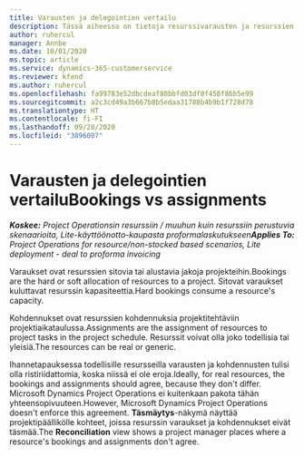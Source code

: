 ```yaml
---
title: Varausten ja delegointien vertailu
description: Tässä aiheessa on tietoja resurssivarausten ja resurssien delegointien välisistä eroista.
author: ruhercul
manager: Annbe
ms.date: 10/01/2020
ms.topic: article
ms.service: dynamics-365-customerservice
ms.reviewer: kfend
ms.author: ruhercul
ms.openlocfilehash: fa99783e52dbcdeaf80bbfd03df0f458f86b5e99
ms.sourcegitcommit: a2c3cd49a3b667b8b5edaa31788b4b9b1f728d78
ms.translationtype: HT
ms.contentlocale: fi-FI
ms.lasthandoff: 09/28/2020
ms.locfileid: "3896007"
---
```

# <a name="bookings-vs-assignments"></a><span data-ttu-id="869c5-103">Varausten ja delegointien vertailu</span><span class="sxs-lookup"><span data-stu-id="869c5-103">Bookings vs assignments</span></span>

<span data-ttu-id="869c5-104">_**Koskee:** Project Operationsin resurssiin / muuhun kuin resurssiin perustuvia skenaarioita, Lite-käyttöönotto-kaupasta proformalaskutukseen_</span><span class="sxs-lookup"><span data-stu-id="869c5-104">_**Applies To:** Project Operations for resource/non-stocked based scenarios, Lite deployment - deal to proforma invoicing_</span></span>

<span data-ttu-id="869c5-105">Varaukset ovat resurssien sitovia tai alustavia jakoja projekteihin.</span><span class="sxs-lookup"><span data-stu-id="869c5-105">Bookings are the hard or soft allocation of resources to a project.</span></span> <span data-ttu-id="869c5-106">Sitovat varaukset kuluttavat resurssin kapasiteettia.</span><span class="sxs-lookup"><span data-stu-id="869c5-106">Hard bookings consume a resource's capacity.</span></span> 

<span data-ttu-id="869c5-107">Kohdennukset ovat resurssien kohdennuksia projektitehtäviin projektiaikataulussa.</span><span class="sxs-lookup"><span data-stu-id="869c5-107">Assignments are the assignment of resources to project tasks in the project schedule.</span></span> <span data-ttu-id="869c5-108">Resurssit voivat olla joko todellisia tai yleisiä.</span><span class="sxs-lookup"><span data-stu-id="869c5-108">The resources can be real or generic.</span></span> 

<span data-ttu-id="869c5-109">Ihannetapauksessa todellisille resursseilla varausten ja kohdennusten tulisi olla ristiriidattomia, koska niissä ei ole eroja.</span><span class="sxs-lookup"><span data-stu-id="869c5-109">Ideally, for real resources, the bookings and assignments should agree, because they don't differ.</span></span> <span data-ttu-id="869c5-110">Microsoft Dynamics Project Operations ei kuitenkaan pakota tähän yhteensopivuuteen.</span><span class="sxs-lookup"><span data-stu-id="869c5-110">However, Microsoft Dynamics Project Operations doesn't enforce this agreement.</span></span> <span data-ttu-id="869c5-111">**Täsmäytys**-näkymä näyttää projektipäällikölle kohteet, joissa resurssin varaukset ja kohdennukset eivät täsmää.</span><span class="sxs-lookup"><span data-stu-id="869c5-111">The **Reconciliation** view shows a project manager places where a resource's bookings and assignments don't agree.</span></span>
